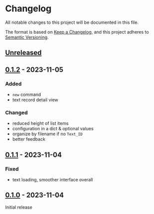 # Changelog
All notable changes to this project will be documented in this file.

The format is based on [Keep a Changelog](https://keepachangelog.com/en/1.0.0/),
and this project adheres to [Semantic Versioning](https://semver.org/spec/v2.0.0.html).

## [Unreleased]

## [0.1.2] - 2023-11-05

### Added
* `new` command
* text record detail view

### Changed
* reduced height of list items
* configuration in a dict & optional values
* organize by filename if no `Text_ID`
* better feedback

## [0.1.1] - 2023-11-04

### Fixed
* text loading, smoother interface overall

## [0.1.0] - 2023-11-04

Initial release

[Unreleased]: https://github.com/fmatter/lingcorp/compare/v0.1.2...HEAD
[0.1.2]: https://github.com/fmatter/lingcorp/compare/v0.1.1...v0.1.2
[0.1.1]: https://github.com/fmatter/lingcorp/compare/v0.1.0...v0.1.1
[0.1.0]: https://github.com/fmatter/lingcorp/commit/insert_this_by_hand
